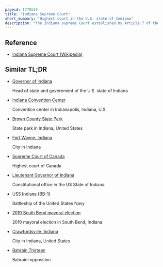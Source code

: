 ```yaml
---
pageid: 1778618
title: "Indiana Supreme Court"
short_summary: "Highest court in the U.S. state of Indiana"
description: "The indiana supreme Court established by Article 7 of the indiana Constitution is the highest judicial Authority in Indiana. The Court's Chambers are located in Indianapolis in the north Wing of the Indiana Statehouse."
---
```


## Reference

- [Indiana Supreme Court (Wikipedia)](https://en.wikipedia.org/?curid=1778618)

## Similar TL;DR

- [Governor of Indiana](/tldr/en/governor-of-indiana)

  Head of state and government of the U.S. state of Indiana

- [Indiana Convention Center](/tldr/en/indiana-convention-center)

  Convention center in Indianapolis, Indiana, U.S.

- [Brown County State Park](/tldr/en/brown-county-state-park)

  State park in Indiana, United States

- [Fort Wayne, Indiana](/tldr/en/fort-wayne-indiana)

  City in Indiana

- [Supreme Court of Canada](/tldr/en/supreme-court-of-canada)

  Highest court of Canada

- [Lieutenant Governor of Indiana](/tldr/en/lieutenant-governor-of-indiana)

  Constitutional office in the US State of Indiana.

- [USS Indiana (BB-1)](/tldr/en/uss-indiana-bb-1)

  Battleship of the United States Navy

- [2019 South Bend mayoral election](/tldr/en/2019-south-bend-mayoral-election)

  2019 mayoral election in South Bend, Indiana

- [Crawfordsville, Indiana](/tldr/en/crawfordsville-indiana)

  City in Indiana, United States

- [Bahrain Thirteen](/tldr/en/bahrain-thirteen)

  Bahraini opposition
